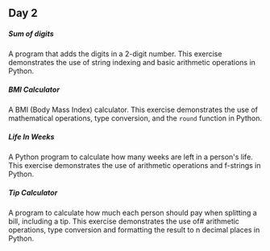## Day 2
##### Sum of digits
A program that adds the digits in a 2-digit number. This exercise demonstrates the use of string indexing and basic arithmetic operations in Python.

##### BMI Calculator
A BMI (Body Mass Index) calculator. This exercise demonstrates the use of mathematical operations, type conversion, and the `round` function in Python.

##### Life In Weeks
A Python program to calculate how many weeks are left in a person's life. This exercise demonstrates the use of arithmetic operations and f-strings in Python.

##### Tip Calculator
A program to calculate how much each person should pay when splitting a bill, including a tip. This exercise demonstrates the use of# arithmetic operations, type conversion and formatting the result to n decimal places in Python. 
